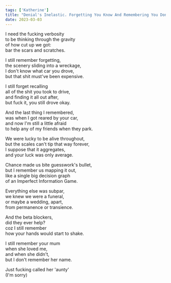 ```yaml
---
tags: ['Katherine']
title: "Denial's Inelastic. Forgetting You Know And Remembering You Don't: A Formal Disproof Of The KK Thesis"
date: 2023-03-03
---
```


I need the fucking verbosity  
to be thinking through the gravity  
of how cut up we got:  
bar the scars and scratches.

I still remember forgetting,  
the scenery sliding into a wreckage,  
I don't know what car you drove,  
but that shit must've been expensive.

I still forget recalling  
all of the shit you took to drive,  
and finding it all out after,  
but fuck it, you still drove okay.

And the last thing I remembered,  
was when I got reared by your car,  
and now I'm still a little afraid  
to help any of my friends when they park.

We were lucky to be alive throughout,  
but the scales can't tip that way forever,  
I suppose that it aggregates,  
and your luck was only average.

Chance made us bite guesswork's bullet,  
but I remember us mapping it out,  
like a single big decision graph  
of an Imperfect Information Game.

Everything else was subpar,  
we knew we were a funeral,  
or maybe a wedding, apart,  
from permanence or transience.

And the beta blockers,  
did they ever help?  
coz I still remember  
how your hands would start to shake.

I still remember your mum  
when she loved me,  
and when she didn't,  
but I don't remember her name.

Just fucking called her 'aunty'  
(I'm sorry)
